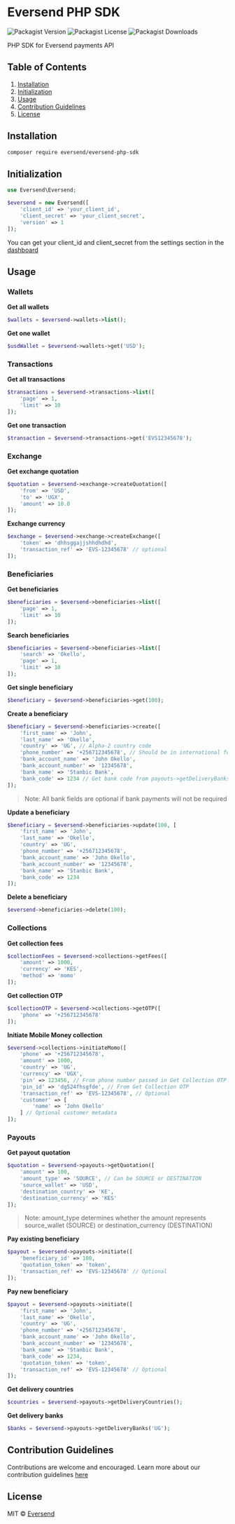 # Eversend PHP SDK

![Packagist Version](https://img.shields.io/packagist/v/eversend/eversend-php-sdk)
![Packagist License](https://img.shields.io/packagist/l/eversend/eversend-php-sdk)
![Packagist Downloads](https://img.shields.io/packagist/dm/eversend/eversend-php-sdk)

PHP SDK for Eversend payments API

## Table of Contents

1. [Installation](#installation)
2. [Initialization](#initialization)
3. [Usage](#usage)
4. [Contribution Guidelines](#contribution-guidelines)
5. [License](#license)

## Installation

```bash
composer require eversend/eversend-php-sdk
```

## Initialization

```php
use Eversend\Eversend;

$eversend = new Eversend([
    'client_id' => 'your_client_id',
    'client_secret' => 'your_client_secret',
    'version' => 1
]);
```

You can get your client_id and client_secret from the settings section in the [dashboard](https://business.eversend.co/settings)

## Usage

### Wallets

**Get all wallets**
```php
$wallets = $eversend->wallets->list();
```

**Get one wallet**
```php
$usdWallet = $eversend->wallets->get('USD');
```

### Transactions

**Get all transactions**
```php
$transactions = $eversend->transactions->list([
    'page' => 1,
    'limit' => 10
]);
```

**Get one transaction**
```php
$transaction = $eversend->transactions->get('EVS12345678');
```

### Exchange

**Get exchange quotation**
```php
$quotation = $eversend->exchange->createQuotation([
    'from' => 'USD',
    'to' => 'UGX',
    'amount' => 10.0
]);
```

**Exchange currency**
```php
$exchange = $eversend->exchange->createExchange([
    'token' => 'dhhsggajjshhdhdhd',
    'transaction_ref' => 'EVS-12345678' // optional
]);
```

### Beneficiaries

**Get beneficiaries**
```php
$beneficiaries = $eversend->beneficiaries->list([
    'page' => 1,
    'limit' => 10
]);
```

**Search beneficiaries**
```php
$beneficiaries = $eversend->beneficiaries->list([
    'search' => 'Okello',
    'page' => 1,
    'limit' => 10
]);
```

**Get single beneficiary**
```php
$beneficiary = $eversend->beneficiaries->get(100);
```

**Create a beneficiary**
```php
$beneficiary = $eversend->beneficiaries->create([
    'first_name' => 'John',
    'last_name' => 'Okello',
    'country' => 'UG', // Alpha-2 country code
    'phone_number' => '+256712345678', // Should be in international format
    'bank_account_name' => 'John Okello',
    'bank_account_number' => '12345678',
    'bank_name' => 'Stanbic Bank',
    'bank_code' => 1234 // Get bank code from payouts->getDeliveryBanks()
]);
```

> Note: All bank fields are optional if bank payments will not be required

**Update a beneficiary**
```php
$beneficiary = $eversend->beneficiaries->update(100, [
    'first_name' => 'John',
    'last_name' => 'Okello',
    'country' => 'UG',
    'phone_number' => '+256712345678',
    'bank_account_name' => 'John Okello',
    'bank_account_number' => '12345678',
    'bank_name' => 'Stanbic Bank',
    'bank_code' => 1234
]);
```

**Delete a beneficiary**
```php
$eversend->beneficiaries->delete(100);
```

### Collections

**Get collection fees**
```php
$collectionFees = $eversend->collections->getFees([
    'amount' => 1000,
    'currency' => 'KES',
    'method' => 'momo'
]);
```

**Get collection OTP**
```php
$collectionOTP = $eversend->collections->getOTP([
    'phone' => '+256712345678'
]);
```

**Initiate Mobile Money collection**
```php
$eversend->collections->initiateMomo([
    'phone' => '+256712345678',
    'amount' => 1000,
    'country' => 'UG',
    'currency' => 'UGX',
    'pin' => 123456, // From phone number passed in Get Collection OTP
    'pin_id' => 'dg524fhsgfde', // From Get Collection OTP
    'transaction_ref' => 'EVS-12345678', // Optional
    'customer' => [
        'name' => 'John Okello'
    ] // Optional customer metadata
]);
```

### Payouts

**Get payout quotation**
```php
$quotation = $eversend->payouts->getQuotation([
    'amount' => 100,
    'amount_type' => 'SOURCE', // Can be SOURCE or DESTINATION
    'source_wallet' => 'USD',
    'destination_country' => 'KE',
    'destination_currency' => 'KES'
]);
```

> Note: amount_type determines whether the amount represents source_wallet (SOURCE) or destination_currency (DESTINATION)

**Pay existing beneficiary**
```php
$payout = $eversend->payouts->initiate([
    'beneficiary_id' => 100,
    'quotation_token' => 'token',
    'transaction_ref' => 'EVS-12345678' // Optional
]);
```

**Pay new beneficiary**
```php
$payout = $eversend->payouts->initiate([
    'first_name' => 'John',
    'last_name' => 'Okello',
    'country' => 'UG',
    'phone_number' => '+256712345678',
    'bank_account_name' => 'John Okello',
    'bank_account_number' => '12345678',
    'bank_name' => 'Stanbic Bank',
    'bank_code' => 1234,
    'quotation_token' => 'token',
    'transaction_ref' => 'EVS-12345678' // Optional
]);
```

**Get delivery countries**
```php
$countries = $eversend->payouts->getDeliveryCountries();
```

**Get delivery banks**
```php
$banks = $eversend->payouts->getDeliveryBanks('UG');
```

## Contribution Guidelines

Contributions are welcome and encouraged. Learn more about our contribution guidelines [here](/CONTRIBUTING.md)

## License

MIT © [Eversend]()
